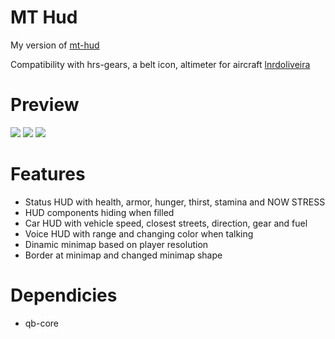 # MT Hud
My version of [mt-hud](https://github.com/MT-Scripts/mt-hud) 

Compatibility with hrs-gears, a belt icon, altimeter for aircraft [lnrdoliveira](https://github.com/lnrdoliveira/mt-hud)

# Preview
![](https://i.imgur.com/kVDvtEl.jpeg)
![](https://i.imgur.com/abwDRsJ.png)
![](https://i.imgur.com/bSeBipM.png)

# Features
- Status HUD with health, armor, hunger, thirst, stamina and NOW STRESS
- HUD components hiding when filled
- Car HUD with vehicle speed, closest streets, direction, gear and fuel
- Voice HUD with range and changing color when talking
- Dinamic minimap based on player resolution
- Border at minimap and changed minimap shape

# Dependicies
- qb-core
